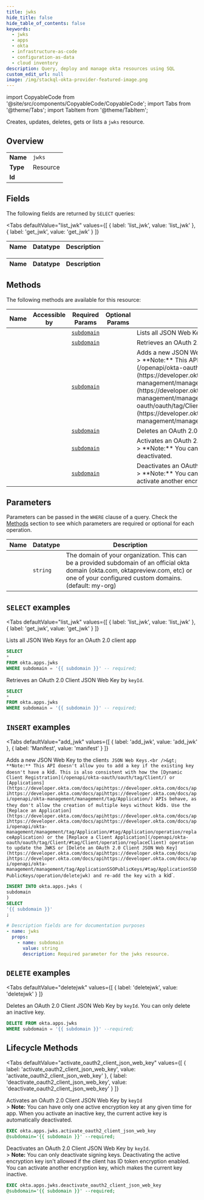 ```yaml
--- 
title: jwks
hide_title: false
hide_table_of_contents: false
keywords:
  - jwks
  - apps
  - okta
  - infrastructure-as-code
  - configuration-as-data
  - cloud inventory
description: Query, deploy and manage okta resources using SQL
custom_edit_url: null
image: /img/stackql-okta-provider-featured-image.png
---
```


import CopyableCode from '@site/src/components/CopyableCode/CopyableCode';
import Tabs from '@theme/Tabs';
import TabItem from '@theme/TabItem';

Creates, updates, deletes, gets or lists a <code>jwks</code> resource.

## Overview
<table><tbody>
<tr><td><b>Name</b></td><td><code>jwks</code></td></tr>
<tr><td><b>Type</b></td><td>Resource</td></tr>
<tr><td><b>Id</b></td><td><CopyableCode code="okta.apps.jwks" /></td></tr>
</tbody></table>

## Fields

The following fields are returned by `SELECT` queries:

<Tabs
    defaultValue="list_jwk"
    values={[
        { label: 'list_jwk', value: 'list_jwk' },
        { label: 'get_jwk', value: 'get_jwk' }
    ]}
>
<TabItem value="list_jwk">

<table>
<thead>
    <tr>
    <th>Name</th>
    <th>Datatype</th>
    <th>Description</th>
    </tr>
</thead>
<tbody>
</tbody>
</table>
</TabItem>
<TabItem value="get_jwk">

<table>
<thead>
    <tr>
    <th>Name</th>
    <th>Datatype</th>
    <th>Description</th>
    </tr>
</thead>
<tbody>
</tbody>
</table>
</TabItem>
</Tabs>

## Methods

The following methods are available for this resource:

<table>
<thead>
    <tr>
    <th>Name</th>
    <th>Accessible by</th>
    <th>Required Params</th>
    <th>Optional Params</th>
    <th>Description</th>
    </tr>
</thead>
<tbody>
<tr>
    <td><a href="#list_jwk"><CopyableCode code="list_jwk" /></a></td>
    <td><CopyableCode code="select" /></td>
    <td><a href="#parameter-subdomain"><code>subdomain</code></a></td>
    <td></td>
    <td>Lists all JSON Web Keys for an OAuth 2.0 client app</td>
</tr>
<tr>
    <td><a href="#get_jwk"><CopyableCode code="get_jwk" /></a></td>
    <td><CopyableCode code="select" /></td>
    <td><a href="#parameter-subdomain"><code>subdomain</code></a></td>
    <td></td>
    <td>Retrieves an OAuth 2.0 Client JSON Web Key by `keyId`.</td>
</tr>
<tr>
    <td><a href="#add_jwk"><CopyableCode code="add_jwk" /></a></td>
    <td><CopyableCode code="insert" /></td>
    <td><a href="#parameter-subdomain"><code>subdomain</code></a></td>
    <td></td>
    <td>Adds a new JSON Web Key to the client`s JSON Web Keys.<br />&gt; **Note:** This API doesn't allow you to add a key if the existing key doesn't have a `kid`. This is also consistent with how the [Dynamic Client Registration](/openapi/okta-oauth/oauth/tag/Client/) or [Applications](https://developer.okta.com/docs/apihttps://developer.okta.com/docs/apihttps://developer.okta.com/docs/apihttps://developer.okta.com/docs/api/openapi/okta-management/management/tag/Application/) APIs behave, as they don't allow the creation of multiple keys without `kids`. Use the [Replace an Application](https://developer.okta.com/docs/apihttps://developer.okta.com/docs/apihttps://developer.okta.com/docs/apihttps://developer.okta.com/docs/api/openapi/okta-management/management/tag/Application/#tag/Application/operation/replaceApplication) or the [Replace a Client Application](/openapi/okta-oauth/oauth/tag/Client/#tag/Client/operation/replaceClient) operation to update the JWKS or [Delete an OAuth 2.0 Client JSON Web Key](https://developer.okta.com/docs/apihttps://developer.okta.com/docs/apihttps://developer.okta.com/docs/apihttps://developer.okta.com/docs/api/openapi/okta-management/management/tag/ApplicationSSOPublicKeys/#tag/ApplicationSSOPublicKeys/operation/deletejwk) and re-add the key with a `kid`.</td>
</tr>
<tr>
    <td><a href="#deletejwk"><CopyableCode code="deletejwk" /></a></td>
    <td><CopyableCode code="delete" /></td>
    <td><a href="#parameter-subdomain"><code>subdomain</code></a></td>
    <td></td>
    <td>Deletes an OAuth 2.0 Client JSON Web Key by `keyId`. You can only delete an inactive key.</td>
</tr>
<tr>
    <td><a href="#activate_oauth2_client_json_web_key"><CopyableCode code="activate_oauth2_client_json_web_key" /></a></td>
    <td><CopyableCode code="exec" /></td>
    <td><a href="#parameter-subdomain"><code>subdomain</code></a></td>
    <td></td>
    <td>Activates an OAuth 2.0 Client JSON Web Key by `keyId`<br />&gt; **Note:** You can have only one active encryption key at any given time for app. When you activate an inactive key, the current active key is automatically deactivated.</td>
</tr>
<tr>
    <td><a href="#deactivate_oauth2_client_json_web_key"><CopyableCode code="deactivate_oauth2_client_json_web_key" /></a></td>
    <td><CopyableCode code="exec" /></td>
    <td><a href="#parameter-subdomain"><code>subdomain</code></a></td>
    <td></td>
    <td>Deactivates an OAuth 2.0 Client JSON Web Key by `keyId`.<br />&gt; **Note:** You can only deactivate signing keys. Deactivating the active encryption key isn't allowed if the client has ID token encryption enabled. You can activate another encryption key, which makes the current key inactive.</td>
</tr>
</tbody>
</table>

## Parameters

Parameters can be passed in the `WHERE` clause of a query. Check the [Methods](#methods) section to see which parameters are required or optional for each operation.

<table>
<thead>
    <tr>
    <th>Name</th>
    <th>Datatype</th>
    <th>Description</th>
    </tr>
</thead>
<tbody>
<tr id="parameter-subdomain">
    <td><CopyableCode code="subdomain" /></td>
    <td><code>string</code></td>
    <td>The domain of your organization. This can be a provided subdomain of an official okta domain (okta.com, oktapreview.com, etc) or one of your configured custom domains. (default: my-org)</td>
</tr>
</tbody>
</table>

## `SELECT` examples

<Tabs
    defaultValue="list_jwk"
    values={[
        { label: 'list_jwk', value: 'list_jwk' },
        { label: 'get_jwk', value: 'get_jwk' }
    ]}
>
<TabItem value="list_jwk">

Lists all JSON Web Keys for an OAuth 2.0 client app

```sql
SELECT
*
FROM okta.apps.jwks
WHERE subdomain = '{{ subdomain }}' -- required;
```
</TabItem>
<TabItem value="get_jwk">

Retrieves an OAuth 2.0 Client JSON Web Key by `keyId`.

```sql
SELECT
*
FROM okta.apps.jwks
WHERE subdomain = '{{ subdomain }}' -- required;
```
</TabItem>
</Tabs>


## `INSERT` examples

<Tabs
    defaultValue="add_jwk"
    values={[
        { label: 'add_jwk', value: 'add_jwk' },
        { label: 'Manifest', value: 'manifest' }
    ]}
>
<TabItem value="add_jwk">

Adds a new JSON Web Key to the client`s JSON Web Keys.<br />&gt; **Note:** This API doesn't allow you to add a key if the existing key doesn't have a `kid`. This is also consistent with how the [Dynamic Client Registration](/openapi/okta-oauth/oauth/tag/Client/) or [Applications](https://developer.okta.com/docs/apihttps://developer.okta.com/docs/apihttps://developer.okta.com/docs/apihttps://developer.okta.com/docs/api/openapi/okta-management/management/tag/Application/) APIs behave, as they don't allow the creation of multiple keys without `kids`. Use the [Replace an Application](https://developer.okta.com/docs/apihttps://developer.okta.com/docs/apihttps://developer.okta.com/docs/apihttps://developer.okta.com/docs/api/openapi/okta-management/management/tag/Application/#tag/Application/operation/replaceApplication) or the [Replace a Client Application](/openapi/okta-oauth/oauth/tag/Client/#tag/Client/operation/replaceClient) operation to update the JWKS or [Delete an OAuth 2.0 Client JSON Web Key](https://developer.okta.com/docs/apihttps://developer.okta.com/docs/apihttps://developer.okta.com/docs/apihttps://developer.okta.com/docs/api/openapi/okta-management/management/tag/ApplicationSSOPublicKeys/#tag/ApplicationSSOPublicKeys/operation/deletejwk) and re-add the key with a `kid`.

```sql
INSERT INTO okta.apps.jwks (
subdomain
)
SELECT 
'{{ subdomain }}'
;
```
</TabItem>
<TabItem value="manifest">

```yaml
# Description fields are for documentation purposes
- name: jwks
  props:
    - name: subdomain
      value: string
      description: Required parameter for the jwks resource.
```
</TabItem>
</Tabs>


## `DELETE` examples

<Tabs
    defaultValue="deletejwk"
    values={[
        { label: 'deletejwk', value: 'deletejwk' }
    ]}
>
<TabItem value="deletejwk">

Deletes an OAuth 2.0 Client JSON Web Key by `keyId`. You can only delete an inactive key.

```sql
DELETE FROM okta.apps.jwks
WHERE subdomain = '{{ subdomain }}' --required;
```
</TabItem>
</Tabs>


## Lifecycle Methods

<Tabs
    defaultValue="activate_oauth2_client_json_web_key"
    values={[
        { label: 'activate_oauth2_client_json_web_key', value: 'activate_oauth2_client_json_web_key' },
        { label: 'deactivate_oauth2_client_json_web_key', value: 'deactivate_oauth2_client_json_web_key' }
    ]}
>
<TabItem value="activate_oauth2_client_json_web_key">

Activates an OAuth 2.0 Client JSON Web Key by `keyId`<br />&gt; **Note:** You can have only one active encryption key at any given time for app. When you activate an inactive key, the current active key is automatically deactivated.

```sql
EXEC okta.apps.jwks.activate_oauth2_client_json_web_key 
@subdomain='{{ subdomain }}' --required;
```
</TabItem>
<TabItem value="deactivate_oauth2_client_json_web_key">

Deactivates an OAuth 2.0 Client JSON Web Key by `keyId`.<br />&gt; **Note:** You can only deactivate signing keys. Deactivating the active encryption key isn't allowed if the client has ID token encryption enabled. You can activate another encryption key, which makes the current key inactive.

```sql
EXEC okta.apps.jwks.deactivate_oauth2_client_json_web_key 
@subdomain='{{ subdomain }}' --required;
```
</TabItem>
</Tabs>
